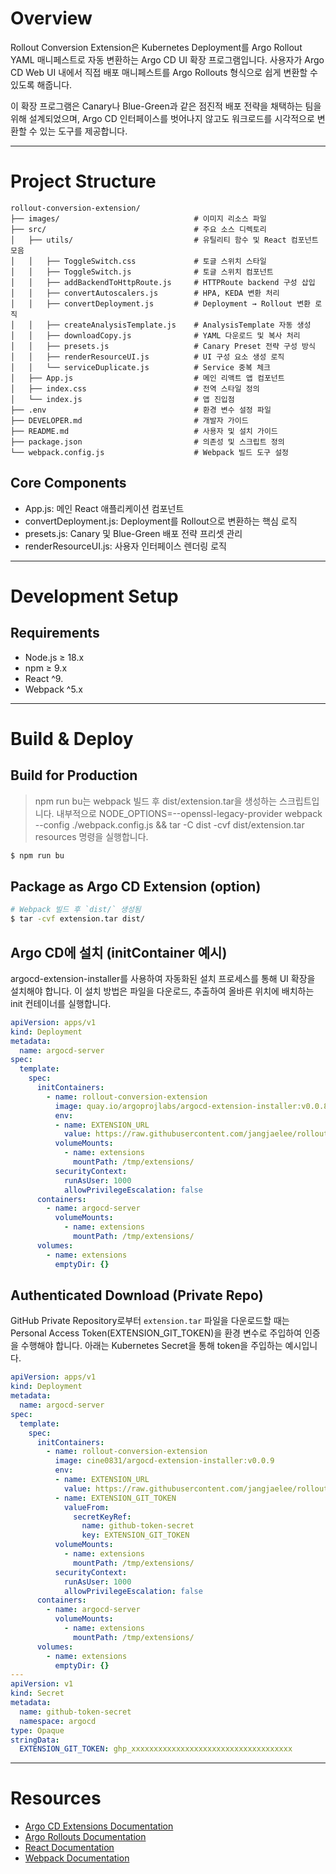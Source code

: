 # Overview

Rollout Conversion Extension은 Kubernetes Deployment를 Argo Rollout YAML 매니페스트로 자동 변환하는 Argo CD UI 확장 프로그램입니다. 사용자가 Argo CD Web UI 내에서 직접 배포 매니페스트를 Argo Rollouts 형식으로 쉽게 변환할 수 있도록 해줍니다.

이 확장 프로그램은 Canary나 Blue-Green과 같은 점진적 배포 전략을 채택하는 팀을 위해 설계되었으며, Argo CD 인터페이스를 벗어나지 않고도 워크로드를 시각적으로 변환할 수 있는 도구를 제공합니다.

---

# Project Structure

```
rollout-conversion-extension/
├── images/                              # 이미지 리소스 파일
├── src/                                 # 주요 소스 디렉토리
│   ├── utils/                           # 유틸리티 함수 및 React 컴포넌트 모음
│   │   ├── ToggleSwitch.css             # 토글 스위치 스타일
│   │   ├── ToggleSwitch.js              # 토글 스위치 컴포넌트
│   │   ├── addBackendToHttpRoute.js     # HTTPRoute backend 구성 삽입
│   │   ├── convertAutoscalers.js        # HPA, KEDA 변환 처리
│   │   ├── convertDeployment.js         # Deployment → Rollout 변환 로직
│   │   ├── createAnalysisTemplate.js    # AnalysisTemplate 자동 생성
│   │   ├── downloadCopy.js              # YAML 다운로드 및 복사 처리
│   │   ├── presets.js                   # Canary Preset 전략 구성 방식
│   │   ├── renderResourceUI.js          # UI 구성 요소 생성 로직
│   │   └── serviceDuplicate.js          # Service 중복 체크
│   ├── App.js                           # 메인 리액트 앱 컴포넌트
│   ├── index.css                        # 전역 스타일 정의
│   └── index.js                         # 앱 진입점
├── .env                                 # 환경 변수 설정 파일
├── DEVELOPER.md                         # 개발자 가이드
├── README.md                            # 사용자 및 설치 가이드
├── package.json                         # 의존성 및 스크립트 정의
└── webpack.config.js                    # Webpack 빌드 도구 설정
```

## Core Components

- App.js: 메인 React 애플리케이션 컴포넌트
- convertDeployment.js: Deployment를 Rollout으로 변환하는 핵심 로직
- presets.js: Canary 및 Blue-Green 배포 전략 프리셋 관리
- renderResourceUI.js: 사용자 인터페이스 렌더링 로직

---

# **Development Setup**

## **Requirements**

- Node.js ≥ 18.x
- npm ≥ 9.x
- React ^9.
- Webpack ^5.x

---

# **Build & Deploy**

## **Build for Production**

> npm run bu는 webpack 빌드 후 dist/extension.tar을 생성하는 스크립트입니다.
내부적으로 NODE_OPTIONS=--openssl-legacy-provider webpack --config ./webpack.config.js && tar -C dist -cvf dist/extension.tar resources 명령을 실행합니다.
> 

```bash
$ npm run bu
```

## **Package as Argo CD Extension (option)**

```bash
# Webpack 빌드 후 `dist/` 생성됨
$ tar -cvf extension.tar dist/
```

## **Argo CD에 설치 (initContainer 예시)**

argocd-extension-installer를 사용하여 자동화된 설치 프로세스를 통해 UI 확장을 설치해야 합니다. 이 설치 방법은 파일을 다운로드, 추출하여 올바른 위치에 배치하는 init 컨테이너를 실행합니다.

```yaml
apiVersion: apps/v1
kind: Deployment
metadata:
  name: argocd-server
spec:
  template:
    spec:
      initContainers:
        - name: rollout-conversion-extension
          image: quay.io/argoprojlabs/argocd-extension-installer:v0.0.8
          env:
          - name: EXTENSION_URL
            value: https://raw.githubusercontent.com/jangjaelee/rollout-conversion-extension/main/ui/dist/extension.tar
          volumeMounts:
            - name: extensions
              mountPath: /tmp/extensions/
          securityContext:
            runAsUser: 1000
            allowPrivilegeEscalation: false
      containers:
        - name: argocd-server
          volumeMounts:
            - name: extensions
              mountPath: /tmp/extensions/
      volumes:
        - name: extensions
          emptyDir: {}
```

## **Authenticated Download (Private Repo)**

GitHub Private Repository로부터 `extension.tar` 파일을 다운로드할 때는 Personal Access Token(EXTENSION_GIT_TOKEN)을 환경 변수로 주입하여 인증을 수행해야 합니다. 아래는 Kubernetes Secret을 통해 token을 주입하는 예시입니다.

```yaml
apiVersion: apps/v1
kind: Deployment
metadata:
  name: argocd-server
spec:
  template:
    spec:
      initContainers:
        - name: rollout-conversion-extension
          image: cine0831/argocd-extension-installer:v0.0.9
          env:
          - name: EXTENSION_URL
            value: https://raw.githubusercontent.com/jangjaelee/rollout-conversion-extension/main/ui/dist/extension.tar
          - name: EXTENSION_GIT_TOKEN
            valueFrom:
              secretKeyRef:
                name: github-token-secret
                key: EXTENSION_GIT_TOKEN             
          volumeMounts:
            - name: extensions
              mountPath: /tmp/extensions/
          securityContext:
            runAsUser: 1000
            allowPrivilegeEscalation: false           
      containers:
        - name: argocd-server
          volumeMounts:
            - name: extensions
              mountPath: /tmp/extensions/
      volumes:
        - name: extensions
          emptyDir: {}
---
apiVersion: v1
kind: Secret
metadata:
  name: github-token-secret
  namespace: argocd
type: Opaque
stringData:
  EXTENSION_GIT_TOKEN: ghp_xxxxxxxxxxxxxxxxxxxxxxxxxxxxxxxxxxxx
```
---
# Resources

- [Argo CD Extensions Documentation](https://argo-cd.readthedocs.io/en/stable/developer-guide/extensions/)
- [Argo Rollouts Documentation](https://argoproj.github.io/argo-rollouts/)
- [React Documentation](https://react.dev/)
- [Webpack Documentation](https://webpack.js.org/)
